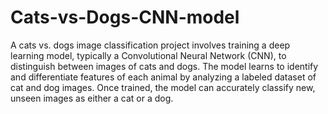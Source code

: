 # Cats-vs-Dogs-CNN-model

A cats vs. dogs image classification project involves training a deep learning model, typically a Convolutional Neural Network (CNN), to distinguish between images of cats and dogs. The model learns to identify and differentiate features of each animal by analyzing a labeled dataset of cat and dog images. Once trained, the model can accurately classify new, unseen images as either a cat or a dog.
